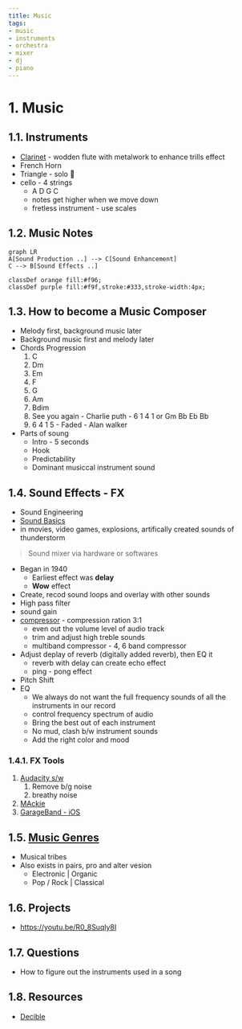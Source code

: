 ```yaml
---
title: Music
tags:
- music
- instruments
- orchestra
- mixer
- dj
- piano
---
```


# 1. Music

<TagLinks />

## 1.1. Instruments

* [Clarinet](https://youtu.be/nENXs6n_ITI) - wodden flute with metalwork to enhance trills effect
* French Horn
* Triangle - solo :100:
* cello - 4 strings
  * A D G C
  * notes get higher when we move down
  * fretless instrument - use scales


## 1.2. Music Notes

```mermaid
graph LR
A[Sound Production ..] --> C[Sound Enhancement]
C --> B[Sound Effects ..]

classDef orange fill:#f96;
classDef purple fill:#f9f,stroke:#333,stroke-width:4px;
```

## 1.3. How to become a Music Composer

* Melody first, background music later
* Background music first and melody later
* Chords Progression
  1. C
  2. Dm
  3. Em
  4. F
  5. G
  6. Am
  7. Bdim
  8. See you again - Charlie puth - 6 1 4 1 or Gm Bb Eb Bb
  9. 6 4 1 5 - Faded - Alan walker
* Parts of soung
  * Intro - 5 seconds
  * Hook
  * Predictability
  * Dominant musiccal instrument sound




## 1.4. Sound Effects - FX

* Sound Engineering
* [Sound Basics](https://www.youtube.com/playlist?list=PLJWlWUSxi9SfloQkixL755NYLJjsMMZBr)
* in movies, video games, explosions, artifically created sounds of thunderstorm

> Sound mixer via hardware or softwares

* Began in 1940
  * Earliest effect was **delay**
  * **Wow** effect
* Create, recod sound loops and overlay with other sounds
* High pass filter
* sound gain
* [compressor](https://youtu.be/IbIC7B4BU6g) - compression ration 3:1
  * even out the volume level of audio track
  * trim and adjust high treble sounds
  * multiband compressor - 4, 6 band compressor
* Adjust deplay of reverb (digitally added reverb), then EQ it
  * reverb with delay can create echo effect
  * ping - pong effect
* Pitch Shift
* EQ
  * We always do not want the full frequency sounds of all the instruments in our record
  * control frequency spectrum of audio
  * Bring the best out of each instrument
  * No mud, clash b/w instrument sounds
  * Add the right color and mood

### 1.4.1. FX Tools

1. [Audacity s/w](https://www.audacityteam.org/)
   1. Remove b/g noise
   2. breathy noise
2. [MAckie](https://en.wikipedia.org/wiki/Mackie)
3. [GarageBand - iOS](https://www.apple.com/mac/garageband/)

## 1.5. [Music Genres](https://en.wikipedia.org/wiki/Music_genre)

* Musical tribes
* Also exists in pairs, pro and alter vesion
  * Electronic | Organic
  * Pop / Rock | Classical

## 1.6. Projects

* https://youtu.be/R0_8Suqly8I

## 1.7. Questions

* How to figure out the instruments used in a song

## 1.8. Resources

* [Decible](https://en.wikipedia.org/wiki/Decibel)


<Footer />
